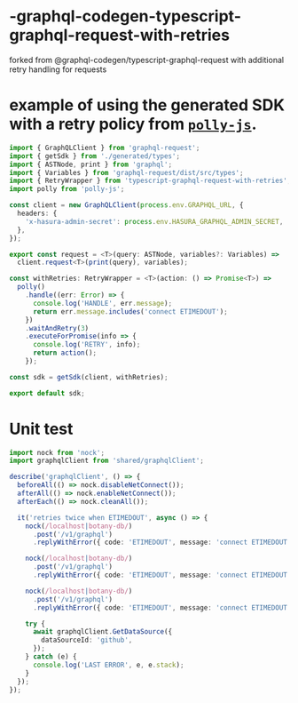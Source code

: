 # -graphql-codegen-typescript-graphql-request-with-retries
forked from @graphql-codegen/typescript-graphql-request with additional retry handling for requests

# example of using the generated SDK with a retry policy from [`polly-js`](https://github.com/mauricedb/polly-js).

```typescript
import { GraphQLClient } from 'graphql-request';
import { getSdk } from './generated/types';
import { ASTNode, print } from 'graphql';
import { Variables } from 'graphql-request/dist/src/types';
import { RetryWrapper } from 'typescript-graphql-request-with-retries';
import polly from 'polly-js';

const client = new GraphQLClient(process.env.GRAPHQL_URL, {
  headers: {
    'x-hasura-admin-secret': process.env.HASURA_GRAPHQL_ADMIN_SECRET,
  },
});

export const request = <T>(query: ASTNode, variables?: Variables) =>
  client.request<T>(print(query), variables);

const withRetries: RetryWrapper = <T>(action: () => Promise<T>) =>
  polly()
    .handle((err: Error) => {
      console.log('HANDLE', err.message);
      return err.message.includes('connect ETIMEDOUT');
    })
    .waitAndRetry(3)
    .executeForPromise(info => {
      console.log('RETRY', info);
      return action();
    });

const sdk = getSdk(client, withRetries);

export default sdk;
```

# Unit test

```typescript
import nock from 'nock';
import graphqlClient from 'shared/graphqlClient';

describe('graphqlClient', () => {
  beforeAll(() => nock.disableNetConnect());
  afterAll(() => nock.enableNetConnect());
  afterEach(() => nock.cleanAll());

  it('retries twice when ETIMEDOUT', async () => {
    nock(/localhost|botany-db/)
      .post('/v1/graphql')
      .replyWithError({ code: 'ETIMEDOUT', message: 'connect ETIMEDOUT' });

    nock(/localhost|botany-db/)
      .post('/v1/graphql')
      .replyWithError({ code: 'ETIMEDOUT', message: 'connect ETIMEDOUT' });

    nock(/localhost|botany-db/)
      .post('/v1/graphql')
      .replyWithError({ code: 'ETIMEDOUT', message: 'connect ETIMEDOUT' });

    try {
      await graphqlClient.GetDataSource({
        dataSourceId: 'github',
      });
    } catch (e) {
      console.log('LAST ERROR', e, e.stack);
    }
  });
});
```
